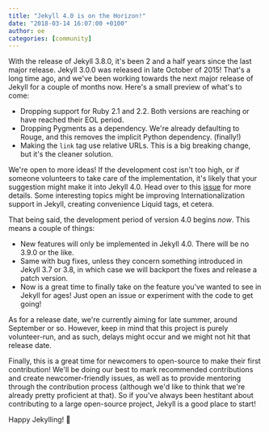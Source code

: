 ```yaml
---
title: "Jekyll 4.0 is on the Horizon!"
date: "2018-03-14 16:07:00 +0100"
author: oe
categories: [community]
---
```


With the release of Jekyll 3.8.0, it's been 2 and a half years since the last major release. Jekyll 3.0.0 was released in late October of 2015! That's a long time ago, and we've been working towards the next major release of Jekyll for a couple of months now. Here's a small preview of what's to come:

- Dropping support for Ruby 2.1 and 2.2. Both versions are reaching or have reached their EOL period.
- Dropping Pygments as a dependency. We're already defaulting to Rouge, and this removes the implicit Python dependency. (finally!)
- Making the `link` tag use relative URLs. This is a big breaking change, but it's the cleaner solution.

We're open to more ideas! If the development cost isn't too high, or if someone volunteers to take care of the implementation, it's likely that your suggestion might make it into Jekyll 4.0. Head over to this [issue] for more details. Some interesting topics might be improving Internationalization support in Jekyll, creating convenience Liquid tags, et cetera.

That being said, the development period of version 4.0 begins _now_. This means a couple of things:

- New features will only be implemented in Jekyll 4.0. There will be no 3.9.0 or the like.
- Same with bug fixes, unless they concern something introduced in Jekyll 3.7 or 3.8, in which case we will backport the fixes and release a patch version.
- Now is a great time to finally take on the feature you've wanted to see in Jekyll for ages! Just open an issue or experiment with the code to get going!

As for a release date, we're currently aiming for late summer, around September or so. However, keep in mind that this project is purely volunteer-run, and as such, delays might occur and we might not hit that release date.

Finally, this is a great time for newcomers to open-source to make their first contribution! We'll be doing our best to mark recommended contributions and create newcomer-friendly issues, as well as to provide mentoring through the contribution process (although we'd like to think that we're already pretty proficient at that). So if you've always been hestitant about contributing to a large open-source project, Jekyll is a good place to start!

Happy Jekylling! :wave:

[issue]: http://google.com
